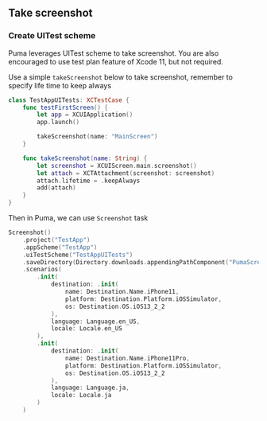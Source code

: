 ## Take screenshot

### Create UITest scheme

Puma leverages UITest scheme to take screenshot. You are also encouraged to use test plan feature of Xcode 11, but not required.

Use a simple `takeScreenshot` below to take screenshot, remember to specify life time to keep always

```swift
class TestAppUITests: XCTestCase {
    func testFirstScreen() {
        let app = XCUIApplication()
        app.launch()

        takeScreenshot(name: "MainScreen")
    }

    func takeScreenshot(name: String) {
        let screenshot = XCUIScreen.main.screenshot()
        let attach = XCTAttachment(screenshot: screenshot)
        attach.lifetime = .keepAlways
        add(attach)
    }
}
```

Then in Puma, we can use `Screenshot` task

```swift
Screenshot()
    .project("TestApp")
    .appScheme("TestApp")
    .uiTestScheme("TestAppUITests")
    .saveDirectory(Directory.downloads.appendingPathComponent("PumaScreenshots").path)
    .scenarios(
        .init(
            destination: .init(
                name: Destination.Name.iPhone11,
                platform: Destination.Platform.iOSSimulator,
                os: Destination.OS.iOS13_2_2
            ),
            language: Language.en_US,
            locale: Locale.en_US
        ),
        .init(
            destination: .init(
                name: Destination.Name.iPhone11Pro,
                platform: Destination.Platform.iOSSimulator,
                os: Destination.OS.iOS13_2_2
            ),
            language: Language.ja,
            locale: Locale.ja
        )
    )
```
